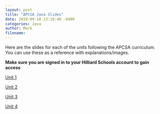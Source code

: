 ```yaml
---
layout: post
title: "APCSA Java Slides"
date: 2019-09-10 13:19:40 -0400
categories: Java
author: Mark
filename: 
---
```

Here are the slides for each of the units following the APCSA curriculum. You can use these as a reference with explanations/images.

**Make sure you are signed in to your Hilliard Schools account to gain access**

[Unit 1](https://docs.google.com/presentation/d/1rs57jHu4ofEM3HrYalIaJXKalVqJqA397TZy_K3hplo/edit?usp=sharing)

[Unit 2](https://docs.google.com/presentation/d/1bhgosPtGWv9cWPlp-asrCoFSiMiXg4_QMN0v7V5LDDY/edit?usp=sharing)

[Unit 3](https://docs.google.com/presentation/d/1VYz-GnHk0t71smfG_nQ4zz4yyq-5cMb_vLTEOmxg5mU/edit?usp=sharing)

[Unit 4](https://docs.google.com/presentation/d/1axY5rgzD0bZcsfajMKPVmw2zhR82UJ4M_X8zsYak0hI/edit?usp=sharing)
